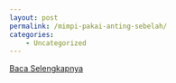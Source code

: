 ```yaml
---
layout: post
permalink: /mimpi-pakai-anting-sebelah/
categories:
    - Uncategorized
---
```


[Baca Selengkapnya](/10)